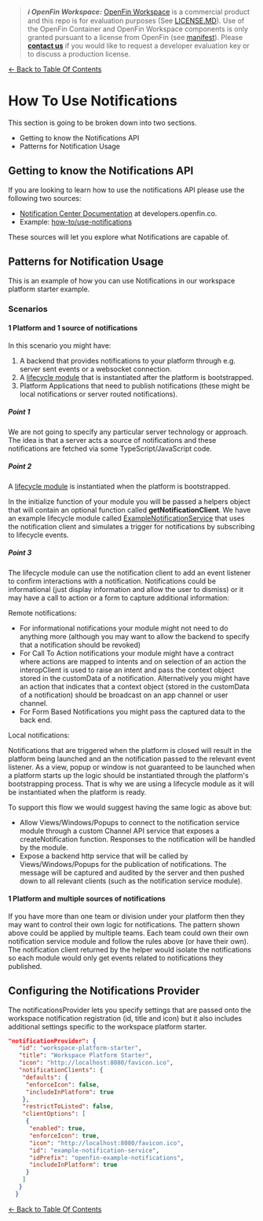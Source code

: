 > **_:information_source: OpenFin Workspace:_** [OpenFin Workspace](https://www.openfin.co/workspace/) is a commercial product and this repo is for evaluation purposes (See [LICENSE.MD](../LICENSE.MD)). Use of the OpenFin Container and OpenFin Workspace components is only granted pursuant to a license from OpenFin (see [manifest](../public/manifest.fin.json)). Please [**contact us**](https://www.openfin.co/workspace/poc/) if you would like to request a developer evaluation key or to discuss a production license.

[<- Back to Table Of Contents](../README.md)

# How To Use Notifications

This section is going to be broken down into two sections.

- Getting to know the Notifications API
- Patterns for Notification Usage

## Getting to know the Notifications API

If you are looking to learn how to use the notifications API please use the following two sources:

- [Notification Center Documentation](https://developers.openfin.co/of-docs/docs/connect-a-workspace-platform-to-notification-center) at developers.openfin.co.
- Example: [how-to/use-notifications](../../use-notifications/README.md)

These sources will let you explore what Notifications are capable of.

## Patterns for Notification Usage

This is an example of how you can use Notifications in our workspace platform starter example.

### Scenarios

#### 1 Platform and 1 source of notifications

In this scenario you might have:

1. A backend that provides notifications to your platform through e.g. server sent events or a websocket connection.
2. A [lifecycle module](./how-to-use-lifecycle-events.md) that is instantiated after the platform is bootstrapped.
3. Platform Applications that need to publish notifications (these might be local notifications or server routed notifications).

##### Point 1

We are not going to specify any particular server technology or approach. The idea is that a server acts a source of notifications and these notifications are fetched via some TypeScript/JavaScript code.

##### Point 2

A [lifecycle module](./how-to-use-lifecycle-events.md) is instantiated when the platform is bootstrapped.

In the initialize function of your module you will be passed a helpers object that will contain an optional function called **getNotificationClient**. We have an example lifecycle module called [ExampleNotificationService](../client/src/modules/lifecycle/example-notification-service/README.md) that uses the notification client and simulates a trigger for notifications by subscribing to lifecycle events.

##### Point 3

The lifecycle module can use the notification client to add an event listener to confirm interactions with a notification. Notifications could be informational (just display information and allow the user to dismiss) or it may have a call to action or a form to capture additional information:

Remote notifications:

- For informational notifications your module might not need to do anything more (although you may want to allow the backend to specify that a notification should be revoked)
- For Call To Action notifications your module might have a contract where actions are mapped to intents and on selection of an action the interopClient is used to raise an intent and pass the context object stored in the customData of a notification. Alternatively you might have an action that indicates that a context object (stored in the customData of a notification) should be broadcast on an app channel or user channel.
- For Form Based Notifications you might pass the captured data to the back end.

Local notifications:

Notifications that are triggered when the platform is closed will result in the platform being launched and an the notification passed to the relevant event listener. As a view, popup or window is not guaranteed to be launched when a platform starts up the logic should be instantiated through the platform's bootstrapping process. That is why we are using a lifecycle module as it will be instantiated when the platform is ready.

To support this flow we would suggest having the same logic as above but:

- Allow Views/Windows/Popups to connect to the notification service module through a custom Channel API service that exposes a createNotification function. Responses to the notification will be handled by the module.
- Expose a backend http service that will be called by Views/Windows/Popups for the publication of notifications. The message will be captured and audited by the server and then pushed down to all relevant clients (such as the notification service module).

#### 1 Platform and multiple sources of notifications

If you have more than one team or division under your platform then they may want to control their own logic for notifications. The pattern shown above could be applied by multiple teams. Each team could own their own notification service module and follow the rules above (or have their own). The notification client returned by the helper would isolate the notifications so each module would only get events related to notifications they published.

## Configuring the Notifications Provider

The notificationsProvider lets you specify settings that are passed onto the workspace notification registration (id, title and icon) but it also includes additional settings specific to the workspace platform starter.

```json
"notificationProvider": {
   "id": "workspace-platform-starter",
   "title": "Workspace Platform Starter",
   "icon": "http://localhost:8080/favicon.ico",
   "notificationClients": {
    "defaults": {
     "enforceIcon": false,
     "includeInPlatform": true
    },
    "restrictToListed": false,
    "clientOptions": [
     {
      "enabled": true,
      "enforceIcon": true,
      "icon": "http://localhost:8080/favicon.ico",
      "id": "example-notification-service",
      "idPrefix": "openfin-example-notifications",
      "includeInPlatform": true
     }
    ]
   }
  }
```

[<- Back to Table Of Contents](../README.md)
